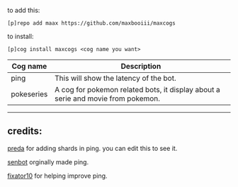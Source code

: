 
to add this: 

`[p]repo add maax https://github.com/maxbooiii/maxcogs`

to install:

`[p]cog install maxcogs <cog name you want>`

<table>
<thead>
<tr>
<th>Cog name</th>
<th>Description</th>
</tr>
</thead>
<tbody>
<tr>
<td>ping</td>
<td>This will show the latency of the bot.</td>
</tr>
<tr>
<td>pokeseries</td>
<td>A cog for pokemon related bots, it display about a serie and movie from pokemon.</td>
</tr>
</tbody>
</table>

----------------------------------------------------------------
## credits:
[preda](https://github.com/PredaaA/predacogs) for adding shards in ping. you can edit this to see it.

[senbot](https://github.com/Nesroht/Senbot-Cogs) orginally made ping.

[fixator10](https://github.com/fixator10/Fixator10-Cogs) for helping improve ping.

